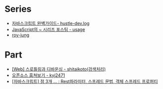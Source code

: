 # Series
- [자바스크립트 완벽가이드- hustle-dev.log](https://velog.io/@hustle-dev/%EC%9E%90%EB%B0%94%EC%8A%A4%ED%81%AC%EB%A6%BD%ED%8A%B8-%EC%99%84%EB%B2%BD%EA%B0%80%EC%9D%B4%EB%93%9C-%EC%8A%A4%ED%84%B0%EB%94%94-%EC%8B%9C%EC%9E%91)
- [JavaScript의 ~ 시리즈 포스팅 - usage](https://usage.tistory.com/122)
- [roy-jung](https://roy-jung.github.io/categories/fe/javascript/)

# Part
- [[Web] 스로틀링과 디바운싱 - shitaikoto(검색처리)](https://velog.io/@shitaikoto/Web-Throttling-Debouncing)
- [오픈소스 훔쳐보기 - kyj2471](https://velog.io/@kyj2471/%EC%98%A4%ED%94%88%EC%86%8C%EC%8A%A4-%ED%9B%94%EC%B3%90%EB%B3%B4%EA%B8%B0)
- [[자바스크립트] 점 3개 ... : Rest파라미터, 스프레드 문법, 객체 스프레드 프로퍼티](https://curryyou.tistory.com/236)
